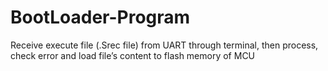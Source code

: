 # BootLoader-Program

Receive execute file (.Srec file) from UART through terminal, then process, check error and load file’s content to  flash memory of MCU 

